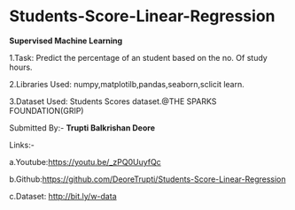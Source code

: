 # Students-Score-Linear-Regression
**Supervised Machine Learning**

1.Task: Predict the percentage of an student based on the no. Of study hours.

2.Libraries Used: numpy,matplotilb,pandas,seaborn,sclicit learn.

3.Dataset Used: Students Scores dataset.@THE SPARKS FOUNDATION(GRIP)

Submitted By:- **Trupti Balkrishan Deore**

Links:-

a.Youtube:https://youtu.be/_zPQ0UuyfQc

b.Github:https://github.com/DeoreTrupti/Students-Score-Linear-Regression

c.Dataset: http://bit.ly/w-data
